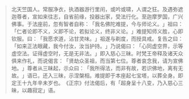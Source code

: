 
> 北天竺国人。常服净衣，执酒器游行里闬，或吟或啸，人谓之狂。及遇弥遮迦尊者，宣如来往志，自省前缘，投器出家，受法行化。至迦摩罗国，广兴佛事。于法座前，忽有智者自称：​「我名佛陀难提，今与师论义。​」祖曰：​「仁者论即不义，义即不论，若拟论义，终非义论。​」难提知师义胜，心即钦服。曰：​「我愿求道，沾甘灵味。​」祖遂与剃度，而授具戒。复告之曰：​「如来正法眼藏，我今付汝，汝当护持。​」乃说偈曰：​「心同虚空界，示等虚空法。证得虚空时，无是无非法。​」即入慈心三昧。时梵王帝释及诸天众俱来作礼，而说偈言：​「贤劫众圣祖，而当第七位。尊者哀念我，请为宣佛地。​」尊者从三昧起，示众曰：​「我所得法，而非有故，若识佛地，离有无故。​」语已，还入三昧，示涅槃相。难提即于本座起七宝塔，以葬全身。即定王十九年辛未岁也。​《正宗》付法偈后，有「超身呈十八变，乃入慈心三昧，以趣寂定」语。
